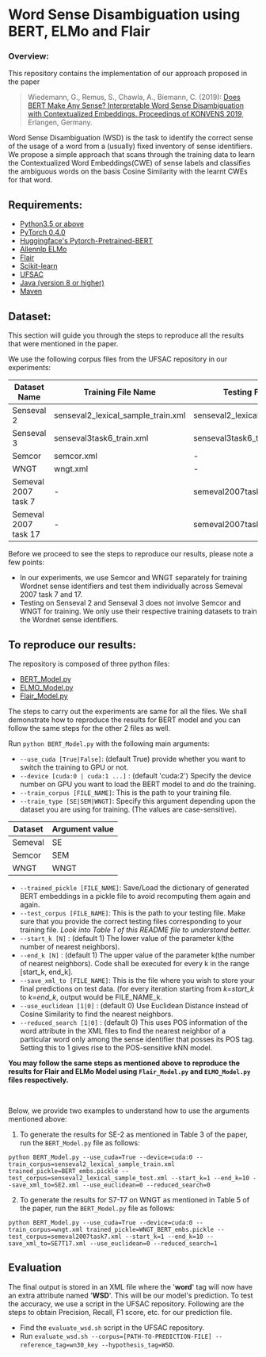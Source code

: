 # Word Sense Disambiguation using BERT, ELMo and Flair

### Overview:
This repository contains the implementation of our approach proposed in the paper

> Wiedemann, G., Remus, S., Chawla, A., Biemann, C. (2019): [Does BERT Make Any Sense? Interpretable Word Sense Disambiguation with Contextualized Embeddings. Proceedings of KONVENS 2019](https://www.inf.uni-hamburg.de/en/inst/ab/lt/publications/2019-wiedemannetal-bert-sense.pdf), Erlangen, Germany.


Word Sense Disambiguation (WSD) is the task to identify the correct sense of the usage of a word from a (usually) fixed inventory of sense identifiers.
We propose a simple approach that scans through the training data to learn the Contextualized Word Embeddings(CWE) of sense labels and classifies the ambiguous words on the basis Cosine Similarity with the learnt CWEs for that word.

## Requirements:
   * [Python3.5 or above](https://www.python.org/)
   * [PyTorch 0.4.0](https://pytorch.org/)
   * [Huggingface's Pytorch-Pretrained-BERT](https://github.com/huggingface/pytorch-pretrained-BERT)
   * [Allennlp ELMo](http://www.allennlp.org/)
   * [Flair](https://github.com/zalandoresearch/flair)
   * [Scikit-learn](https://scikit-learn.org/)
   * [UFSAC](https://github.com/getalp/UFSAC)
   * [Java (version 8 or higher)](https://java.com)
   * [Maven](https://maven.apache.org)
   

## Dataset:

This section will guide you through the steps to reproduce all the results that were mentioned in the paper.

We use the following corpus files from the UFSAC repository in our experiments:


| Dataset Name | Training File Name  | Testing File Name |
|--|--|--|
| Senseval 2 | senseval2_lexical_sample_train.xml  | senseval2_lexical_sample_test.xml |
|Senseval 3|senseval3task6_train.xml|senseval3task6_test.xml|
| Semcor | semcor.xml  | - |
| WNGT | wngt.xml  | - |
| Semeval 2007 task 7 | - | semeval2007task7.xml |
| Semeval 2007 task 17  | -| semeval2007task17.xml |

Before we proceed to see the steps to reproduce our results, please note a few points:
* In our experiments, we use Semcor and WNGT separately for training Wordnet sense identifiers and test them individually across Semeval 2007 task 7 and 17.
* Testing on Senseval 2 and Senseval 3 does not involve Semcor and WNGT for training. We only use their respective training datasets to train the Wordnet sense identifiers.

## To reproduce our results:

The repository is composed of three python files:

 - [BERT_Model.py](https://github.com/uhh-lt/bert-sense/blob/master/BERT_Model.py "BERT_Model.py")
 - [ELMO_Model.py](https://github.com/uhh-lt/bert-sense/blob/master/ELMO_Model.py "ELMO_Model.py")
 - [Flair_Model.py](https://github.com/uhh-lt/bert-sense/blob/master/Flair_Model.py "Flair_Model.py")

The steps to carry out the experiments are same for all the files. We shall demonstrate how to reproduce the results for BERT model and you can follow the same steps for the other 2 files as well.

Run `python BERT_Model.py` with the following main arguments:

 - `--use_cuda [True|False]`: (default True) provide whether you want to switch the training to GPU or not.
 - `--device [cuda:0 | cuda:1 ...]` : (default 'cuda:2') Specify the device number on GPU you want to load the BERT model to and do the training.
 - `--train_corpus [FILE_NAME]`: This is the path to your training file.
 - `--train_type [SE|SEM|WNGT]`: Specify this argument depending upon the dataset you are using for training. (The values are case-sensitive).

| Dataset | Argument value |
|--|--|
|Semeval  | SE |
|Semcor  | SEM |
|WNGT  | WNGT |
 - `--trained_pickle [FILE_NAME]`: Save/Load the dictionary of generated BERT embeddings in a pickle file to avoid recomputing them again and again.
 - `--test_corpus [FILE_NAME]`: This is the path to your testing file. Make sure that you provide the correct testing files corresponding to your training file. *Look into Table 1 of this README file to understand better.*
 - `--start_k [N]` : (default 1) The lower value of the parameter k(the number of nearest neighbors).
 - `--end_k [N]` : (default 1) The upper value of the parameter k(the number of nearest neighbors). Code shall be executed for every k in the range [start_k, end_k].
 - `--save_xml_to [FILE_NAME]`: This is the file where you wish to store your final predictions on test data. (for every iteration starting from *k=start_k* to *k=end_k*, output would be FILE_NAME_k.
 - `--use_euclidean [1|0]` : (default 0) Use Euclidean Distance instead of Cosine Similarity to find the nearest neighbors. 
 -  `--reduced_search [1|0]` : (default 0) This uses POS information of the word attribute in the XML files to find the nearest neighbor of a particular word only among the sense identifier that posses its POS tag. Setting this to 1 gives rise to the POS-sensitive kNN model. 
 
**You may follow the same steps as mentioned above to reproduce the results for Flair and ELMo Model using `Flair_Model.py` and `ELMO_Model.py` files respectively.**

<br />

Below, we provide two examples to understand how to use the arguments mentioned above:

 1. To generate the results for SE-2 as mentioned in Table 3 of the paper, run the `BERT_Model.py` file as follows: 
 
 `python BERT_Model.py --use_cuda=True --device=cuda:0 --train_corpus=senseval2_lexical_sample_train.xml trained_pickle=BERT_embs.pickle --test_corpus=senseval2_lexical_sample_test.xml --start_k=1 --end_k=10 --save_xml_to=SE2.xml --use_euclidean=0 --reduced_search=0`

2. To generate the results for S7-T7 on WNGT as mentioned in Table 5 of the paper, run the `BERT_Model.py` file as follows: 

 `python BERT_Model.py --use_cuda=True --device=cuda:0 --train_corpus=wngt.xml trained_pickle=WNGT_BERT_embs.pickle --test_corpus=semeval2007task7.xml --start_k=1 --end_k=10 --save_xml_to=SE7T17.xml --use_euclidean=0 --reduced_search=1`

## Evaluation

The final output is stored in an XML file where the '**word**' tag will now have an extra attribute named '**WSD**'.  This will be our model's prediction. To test the accuracy, we use a script in the UFSAC repository. Following are the steps to obtain Precision, Recall, F1 score, etc. for our prediction file.

 -  Find the `evaluate_wsd.sh` script in the UFSAC repository.
 - Run `evaluate_wsd.sh --corpus=[PATH-TO-PREDICTION-FILE] --reference_tag=wn30_key --hypothesis_tag=WSD`. 
 
